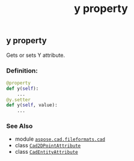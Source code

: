 ﻿---
title: y property
second_title: Aspose.CAD for Python via .NET API References
description: 
type: docs
weight: 70
url: /python-net/aspose.cad.fileformats.cad/cad2dpointattribute/y/
is_root: false
---

## y property


Gets or sets Y attribute.
### Definition:
```python
@property
def y(self):
    ...
@y.setter
def y(self, value):
    ...
```

### See Also
* module [`aspose.cad.fileformats.cad`](../../)
* class [`Cad2DPointAttribute`](/cad/python-net/aspose.cad.fileformats.cad/cad2dpointattribute)
* class [`CadEntityAttribute`](/cad/python-net/aspose.cad.fileformats.cad/cadentityattribute)
